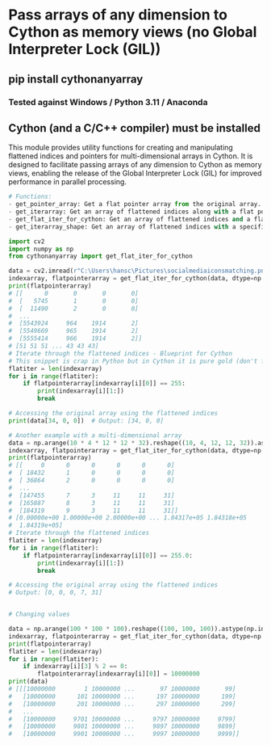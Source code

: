 # Pass arrays of any dimension to Cython as memory views (no Global Interpreter Lock (GIL))

## pip install cythonanyarray

### Tested against Windows / Python 3.11 / Anaconda


## Cython (and a C/C++ compiler) must be installed

This module provides utility functions for creating and manipulating flattened indices and pointers for multi-dimensional arrays in Cython. It is designed to facilitate passing arrays of any dimension to Cython as memory views, enabling the release of the Global Interpreter Lock (GIL) for improved performance in parallel processing.


```python
# Functions:
- get_pointer_array: Get a flat pointer array from the original array. # if you change it, the original data changes too
- get_iterarray: Get an array of flattened indices along with a flat pointer array for an input array.
- get_flat_iter_for_cython: Get an array of flattened indices and a flat pointer array suitable for use in Cython.
- get_iterarray_shape: Get an array of flattened indices with a specified last dimension.

import cv2
import numpy as np
from cythonanyarray import get_flat_iter_for_cython

data = cv2.imread(r"C:\Users\hansc\Pictures\socialmediaiconsmatching.png")
indexarray, flatpointerarray = get_flat_iter_for_cython(data, dtype=np.int64, unordered=True)
print(flatpointerarray)
# [[      0       0       0       0]
#  [   5745       1       0       0]
#  [  11490       2       0       0]
#  ...
#  [5543924     964    1914       2]
#  [5549669     965    1914       2]
#  [5555414     966    1914       2]]
# [51 51 51 ... 43 43 43]
# Iterate through the flattened indices - Blueprint for Cython
# This snippet is crap in Python but in Cython it is pure gold (don't forget to add types!)
flatiter = len(indexarray)
for i in range(flatiter):
    if flatpointerarray[indexarray[i][0]] == 255:
        print(indexarray[i][1:])
        break

# Accessing the original array using the flattened indices
print(data[34, 0, 0])  # Output: [34, 0, 0]

# Another example with a multi-dimensional array
data = np.arange(10 * 4 * 12 * 12 * 32).reshape((10, 4, 12, 12, 32)).astype(np.float64)
indexarray, flatpointerarray = get_flat_iter_for_cython(data, dtype=np.int64, unordered=True)
print(flatpointerarray)
# [[     0      0      0      0      0      0]
#  [ 18432      1      0      0      0      0]
#  [ 36864      2      0      0      0      0]
#  ...
#  [147455      7      3     11     11     31]
#  [165887      8      3     11     11     31]
#  [184319      9      3     11     11     31]]
# [0.00000e+00 1.00000e+00 2.00000e+00 ... 1.84317e+05 1.84318e+05
#  1.84319e+05]
# Iterate through the flattened indices
flatiter = len(indexarray)
for i in range(flatiter):
    if flatpointerarray[indexarray[i][0]] == 255.0:
        print(indexarray[i][1:])
        break

# Accessing the original array using the flattened indices
# Output: [0, 0, 0, 7, 31]


# Changing values

data = np.arange(100 * 100 * 100).reshape((100, 100, 100)).astype(np.int32)
indexarray, flatpointerarray = get_flat_iter_for_cython(data, dtype=np.int64, unordered=True)
print(flatpointerarray)
flatiter = len(indexarray)
for i in range(flatiter):
    if indexarray[i][3] % 2 == 0:
        flatpointerarray[indexarray[i][0]] = 10000000
print(data)
# [[[10000000        1 10000000 ...       97 10000000       99]
#   [10000000      101 10000000 ...      197 10000000      199]
#   [10000000      201 10000000 ...      297 10000000      299]
#   ...
#   [10000000     9701 10000000 ...     9797 10000000     9799]
#   [10000000     9801 10000000 ...     9897 10000000     9899]
#   [10000000     9901 10000000 ...     9997 10000000     9999]]

```
